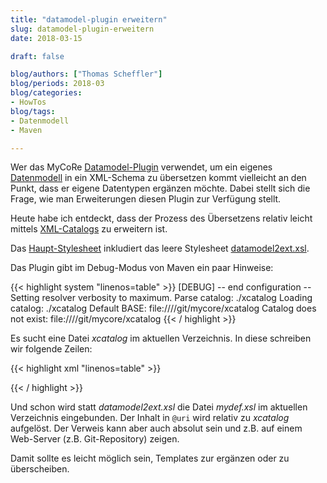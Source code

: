 ```yaml
---
title: "datamodel-plugin erweitern"  
slug: datamodel-plugin-erweitern
date: 2018-03-15

draft: false

blog/authors: ["Thomas Scheffler"]
blog/periods: 2018-03
blog/categories:
- HowTos
blog/tags:
- Datenmodell
- Maven

---
```


Wer das MyCoRe [Datamodel-Plugin](https://github.com/MyCoRe-Org/datamodel-plugin) verwendet, um ein eigenes [Datenmodell](http://www.mycore.de/documentation/basics/mcrobject/mcrobject_datadef.html) in ein XML-Schema zu übersetzen kommt vielleicht an den Punkt, dass er eigene Datentypen ergänzen möchte. Dabei stellt sich die Frage, wie man Erweiterungen diesen Plugin zur Verfügung stellt.<!--more--> 

Heute habe ich entdeckt, dass der Prozess des Übersetzens relativ leicht mittels [XML-Catalogs](http://www.oasis-open.org/committees/download.php/14809/xml-catalogs.html) zu erweitern ist.

Das [Haupt-Stylesheet](https://github.com/MyCoRe-Org/datamodel-plugin/blob/master/src/main/resources/datamodel2schema.xsl) inkludiert das leere Stylesheet [datamodel2ext.xsl](https://github.com/MyCoRe-Org/datamodel-plugin/blob/master/src/main/resources/datamodel2ext.xsl).

Das Plugin gibt im Debug-Modus von Maven ein paar Hinweise:

{{< highlight system "linenos=table" >}}
[DEBUG] -- end configuration --
Setting resolver verbosity to maximum.
Parse catalog: ./xcatalog
Loading catalog: ./xcatalog
Default BASE: file:////git/mycore/xcatalog
Catalog does not exist: file:////git/mycore/xcatalog
{{< / highlight >}}

Es sucht eine Datei *xcatalog* im aktuellen Verzeichnis. In diese schreiben wir folgende Zeilen:

{{< highlight xml "linenos=table" >}}
<?xml version="1.0" encoding="UTF-8"?>
<catalog xmlns="urn:oasis:names:tc:entity:xmlns:xml:catalog">
  <uri name="datamodel2ext.xsl" uri="mydef.xsl" />
</catalog>
{{< / highlight >}}

Und schon wird statt *datamodel2ext.xsl* die Datei *mydef.xsl* im aktuellen Verzeichnis eingebunden. Der Inhalt in <code>@uri</code> wird relativ zu *xcatalog* aufgelöst. Der Verweis kann aber auch absolut sein und z.B. auf einem Web-Server (z.B. Git-Repository) zeigen.

Damit sollte es leicht möglich sein, Templates zur ergänzen oder zu überscheiben.